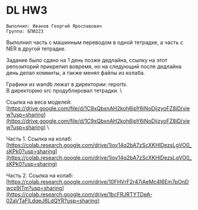 # DL HW3 

```Выполнил: Иванов Георгий Ярославович ``` \
```Группа: БПИ223```

Выполнил часть с машинным переводом в одной тетрадке, а часть c NER в другой тетрадке.

Задание было сдано на 1 день позже дедлайна, ссылку на этот репозиторий прикрепил вовремя, но на следующий после дедлайна день делал коммиты, а также менял файлы из колаба.

Графики из wandb лежат в директории: reports. \
В директорию src продублировал тетрадки. \

Ссылка на веса моделей: [https://drive.google.com/file/d/1C9xQbxnAH2koh6ipY6iNoDijzyoFZ8iD/view?usp=sharing](https://drive.google.com/file/d/1C9xQbxnAH2koh6ipY6iNoDijzyoFZ8iD/view?usp=sharing) \ 

Часть 1. Ссылка на колаб: [https://colab.research.google.com/drive/1iov14q2bA7zScXKHlDezsLgVO0_sKPk0?usp=sharing](https://colab.research.google.com/drive/1iov14q2bA7zScXKHlDezsLgVO0_sKPk0?usp=sharing)

Часть 2. Ссылка на колаб: [https://colab.research.google.com/drive/10FHVrF2r47iAeMc4I6Em7pOnDwcp9ITm?usp=sharing](https://colab.research.google.com/drive/1bcFRJRTYTDeA-02aVTaFlLdqeJ6LdQYR?usp=sharing)
